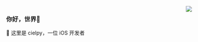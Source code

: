<img align ="right" src="https://github-readme-stats.vercel.app/api?username=cielpy&show_icons=true&icon_color=CE1D2D&text_color=718096&bg_color=ffffff&hide_title=true" />

### 你好，世界👋

🤔 这里是 cielpy，一位 iOS 开发者
